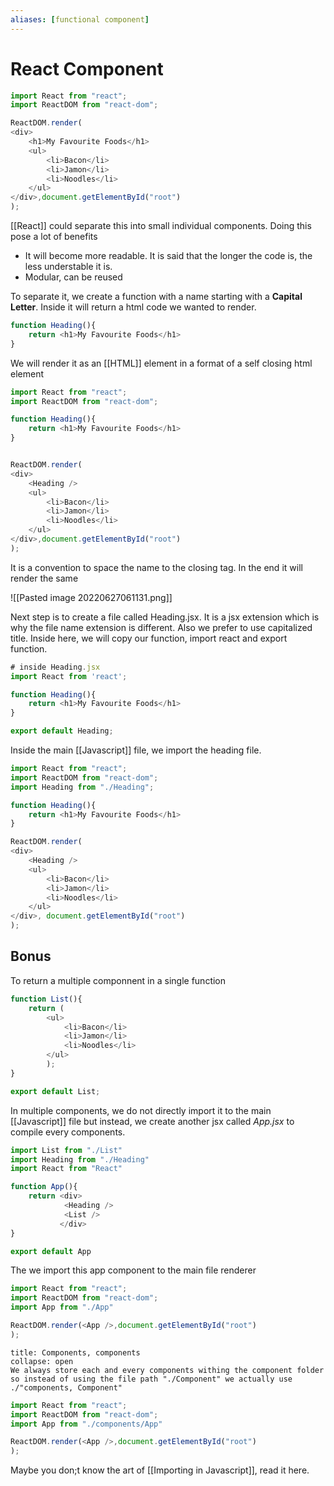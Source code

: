 ```yaml
---
aliases: [functional component]
---
```


# React Component
```js
import React from "react";
import ReactDOM from "react-dom"; 

ReactDOM.render(
<div>
	<h1>My Favourite Foods</h1>
	<ul>
		<li>Bacon</li>
		<li>Jamon</li>
		<li>Noodles</li>
	</ul>
</div>,document.getElementById("root")
);
```

[[React]] could separate this into small individual components. Doing this pose a lot of benefits
- It will become more readable. It is said that the longer the code is, the less understable it is.
- Modular, can be reused

To separate it, we create a function with a name starting with a **Capital Letter**. Inside it will return a html code we wanted to render. 

```js
function Heading(){
	return <h1>My Favourite Foods</h1>
}
```

We will render it as an [[HTML]] element in a format of a self closing html element
```js
import React from "react";
import ReactDOM from "react-dom"; 

function Heading(){
	return <h1>My Favourite Foods</h1>
}


ReactDOM.render(
<div>
	<Heading />
	<ul>
		<li>Bacon</li>
		<li>Jamon</li>
		<li>Noodles</li>
	</ul>
</div>,document.getElementById("root")
);
```

It is a convention to space the name to the closing tag. In the end it will render the same

![[Pasted image 20220627061131.png]]

Next step is to create a file called Heading.jsx. It is a jsx extension which is why the file name extension is different. Also we prefer to use capitalized title. 
Inside here, we will copy our function, import react and export function. 
```js
# inside Heading.jsx
import React from 'react';

function Heading(){
	return <h1>My Favourite Foods</h1>
}

export default Heading;
```

Inside the main [[Javascript]] file, we import the heading file.
```js
import React from "react";
import ReactDOM from "react-dom"; 
import Heading from "./Heading";

function Heading(){
	return <h1>My Favourite Foods</h1>
}

ReactDOM.render(
<div>
	<Heading />
	<ul>
		<li>Bacon</li>
		<li>Jamon</li>
		<li>Noodles</li>
	</ul>
</div>, document.getElementById("root")
);
```

## Bonus
To return a multiple componnent in a single function
```js
function List(){
	return (
		<ul>
			<li>Bacon</li>
			<li>Jamon</li>
			<li>Noodles</li>
		</ul>
		);
}

export default List;
```

In multiple components, we do not directly import it to the main [[Javascript]] file but instead, we create another jsx called *App.jsx* to compile every components. 
```js
import List from "./List"
import Heading from "./Heading"
import React from "React"

function App(){
	return <div>
			<Heading />
			<List />	
		   </div>
}

export default App
```

The we import this app component to the main file renderer

```js
import React from "react";
import ReactDOM from "react-dom"; 
import App from "./App"

ReactDOM.render(<App />,document.getElementById("root")
);
```

```ad-Attention
title: Components, components
collapse: open
We always store each and every components withing the component folder so instead of using the file path "./Component" we actually use ./"components, Component"

```

```js
import React from "react";
import ReactDOM from "react-dom"; 
import App from "./components/App"

ReactDOM.render(<App />,document.getElementById("root")
);
```

Maybe you don;t know the art of [[Importing in Javascript]], read it here. 
